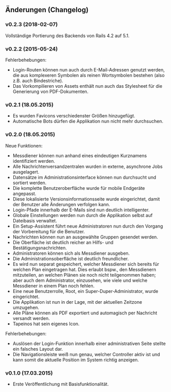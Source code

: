 ## Änderungen (Changelog)

### v0.2.3 (2018-02-07)
Vollständige Portierung des Backends von Rails 4.2 auf 5.1.

### v0.2.2 (2015-05-24)
Fehlerbehebungen:

* Login-Routen können nun auch durch E-Mail-Adressen genutzt werden, die aus komplexeren Symbolen als reinen Wortsymbolen bestehen (also z.B. auch Bindestriche).
* Das Vorkompilieren von Assets enthält nun auch das Stylesheet für die Generierung von PDF-Dokumenten.

### v0.2.1 (18.05.2015)
* Es wurden Favicons verschiedenster Größen hinzugefügt.
* Automatische Bots dürfen die Applikation nun nicht mehr durchsuchen.

### v0.2.0 (18.05.2015)
Neue Funktionen:

* Messdiener können nun anhand eines eindeutigen Kurznamens identifiziert werden.
* Alle Nachrichtenversandzentralen wurden in externe, asynchrone Jobs ausgelagert.
* Datensätze im Administrationsinterface können nun durchsucht und sortiert werden.
* Die komplette Benutzeroberfläche wurde für mobile Endgeräte angepasst.
* Diese lokalisierte Versionsinformationsseite wurde eingerichtet, damit der Benutzer alle Änderungen verfolgen kann.
* Login-Pfade innerhalb der E-Mails sind nun deutlich intelligenter.
* Globale Einstellungen werden nun durch die Applikation selbst auf Dateibasis verwaltet.
* Ein Setup-Assistent führt neue Administratoren nun durch den Vorgang der Vorbereitung für die Benutzer.
* Nachrichten können nun an ausgewählte Gruppen gesendet werden.
* Die Oberfläche ist deutlich reicher an Hilfs- und Bestätigungsnachrichten.
* Administratoren können sich als Messdiener ausgeben.
* Die Administrationsoberfläche ist deutlich freundlicher.
* Es wird nun separat gespeichert, welcher Messdiener sich bereits für welchen Plan eingetragen hat. Dies erlaubt bspw., den Messdienern mitzuteilen, an welchen Plänen sie noch nicht teilgenommen haben; aber auch dem Administrator, einzusehen, wie viele und welche Messdiener in einem Plan noch fehlen.
* Eine neue Benutzerrolle, Root, ein Super-Duper-Administrator, wurde eingerichtet.
* Die Applikation ist nun in der Lage, mit der aktuellen Zeitzone umzugehen.
* Alle Pläne können als PDF exportiert und automagisch per Nachricht versandt werden.
* Tapeinos hat sein eigenes Icon.

Fehlerbehebungen:

* Auslösen der Login-Funktion innerhalb einer administrativen Seite stellte ein falsches Layout dar.
* Die Navigationsleiste weiß nun genau, welcher Controller aktiv ist und kann somit die aktuelle Position im System richtig anzeigen.

### v0.1.0 (17.03.2015)
* Erste Veröffentlichung mit Basisfunktionalität.
